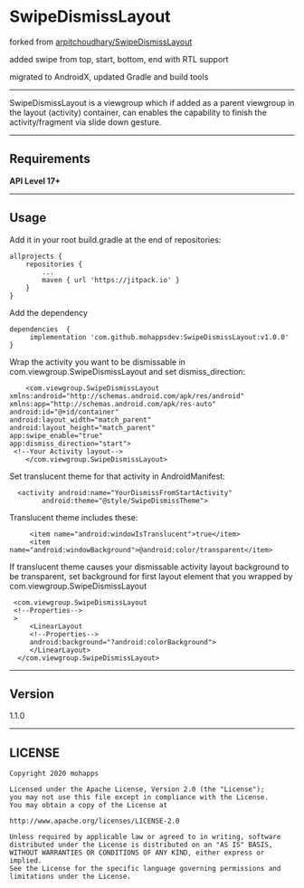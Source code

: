 SwipeDismissLayout
===================
forked from [arpitchoudhary/SwipeDismissLayout](https://github.com/arpitchoudhary/SwipeDismissLayout)

added swipe from top, start, bottom, end with RTL support

migrated to AndroidX, updated Gradle and build tools


----------

SwipeDismissLayout is a viewgroup which if added as a parent viewgroup in the layout (activity) container, can enables the capability to finish the activity/fragment via slide down gesture.

----------

Requirements
-------------
**API Level 17+**

----------


Usage
-------------
Add it in your root build.gradle at the end of repositories:

	allprojects {
		repositories {
			...
			maven { url 'https://jitpack.io' }
		}
	}

Add the dependency

    dependencies  {
	     implementation 'com.github.mohappsdev:SwipeDismissLayout:v1.0.0'
    }

Wrap the activity you want to be dismissable in com.viewgroup.SwipeDismissLayout and set dismiss_direction:

        <com.viewgroup.SwipeDismissLayout xmlns:android="http://schemas.android.com/apk/res/android"
    xmlns:app="http://schemas.android.com/apk/res-auto"
    android:id="@+id/container"
    android:layout_width="match_parent"
    android:layout_height="match_parent"
    app:swipe_enable="true"
    app:dismiss_direction="start">
     <!--Your Activity layout-->
        </com.viewgroup.SwipeDismissLayout>

Set translucent theme for that activity in AndroidManifest:

      <activity android:name="YourDismissFromStartActivity"
            android:theme="@style/SwipeDismissTheme">

Translucent theme includes these:

         <item name="android:windowIsTranslucent">true</item>
         <item name="android:windowBackground">@android:color/transparent</item>

If translucent theme causes your dismissable activity layout background to be transparent, set background for first layout element that you wrapped by com.viewgroup.SwipeDismissLayout

     <com.viewgroup.SwipeDismissLayout
     <!--Properties-->
     >
         <LinearLayout
         <!--Properties-->
         android:background="?android:colorBackground">
         </LinearLayout>
      </com.viewgroup.SwipeDismissLayout>



----------
Version
-------------
1.1.0

 ----------

## LICENSE

    Copyright 2020 mohapps

    Licensed under the Apache License, Version 2.0 (the "License");
    you may not use this file except in compliance with the License.
    You may obtain a copy of the License at

    http://www.apache.org/licenses/LICENSE-2.0

    Unless required by applicable law or agreed to in writing, software
    distributed under the License is distributed on an "AS IS" BASIS,
    WITHOUT WARRANTIES OR CONDITIONS OF ANY KIND, either express or implied.
    See the License for the specific language governing permissions and
    limitations under the License.
